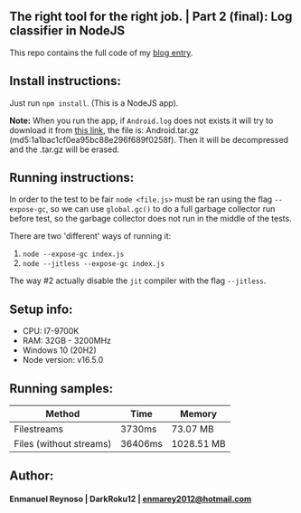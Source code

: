 ## The right tool for the right job. | Part 2 (final): Log classifier in NodeJS ##

This repo contains the full code of my [blog entry](http://localhost:58516/7-log-classifier-part-2/).

## Install instructions:

Just run `npm install`. (This is a NodeJS app).

__Note:__ When you run the app, if `Android.log` does not exists it will try to download it from [this link](https://doi.org/10.5281/zenodo.1144100), the file is: Android.tar.gz (md5:1a1bac1cf0ea95bc88e296f689f0258f). Then it will be decompressed and the .tar.gz will be erased.

## Running instructions:

In order to the test to be fair `node <file.js>` must be ran using the flag `--expose-gc`,
so we can use `global.gc()` to do a full garbage collector run before test, so the garbage collector does not run
in the middle of the tests.

There are two 'different' ways of running it:
1) `node --expose-gc index.js`
2) `node --jitless --expose-gc index.js`

The way #2 actually disable the `jit` compiler with the flag `--jitless`.

## Setup info:
- CPU: I7-9700K
- RAM: 32GB - 3200MHz
- Windows 10 (20H2)
- Node version: v16.5.0

## Running samples:

| Method                  | Time    | Memory     |
|-------------------------|---------|------------|
| Filestreams             | 3730ms  | 73.07 MB   |
| Files (without streams) | 36406ms | 1028.51 MB |

## Author:
#### Enmanuel Reynoso | DarkRoku12 | enmarey2012@hotmail.com